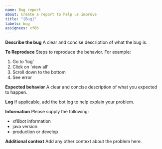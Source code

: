 ```yaml
---
name: Bug report
about: Create a report to help us improve
title: "[Bug]"
labels: bug
assignees: xf8b
---
```


**Describe the bug**
A clear and concise description of what the bug is.

**To Reproduce**
Steps to reproduce the behavior.
For example:
1. Go to 'log'
2. Click on 'view all'
3. Scroll down to the bottom
4. See error

**Expected behavior**
A clear and concise description of what you expected to happen.

**Log**
If applicable, add the bot log to help explain your problem.

**Information**
Please supply the following:
- xf8bot information
- java version
- production or develop

**Additional context**
Add any other context about the problem here.
